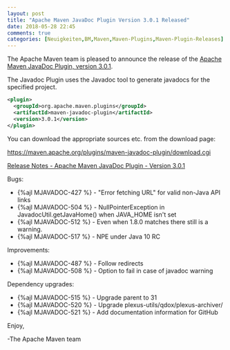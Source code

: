 ```yaml
---
layout: post
title: "Apache Maven JavaDoc Plugin Version 3.0.1 Released"
date: 2018-05-28 22:45
comments: true
categories: [Neuigkeiten,BM,Maven,Maven-Plugins,Maven-Plugin-Releases]
---
```

The Apache Maven team is pleased to announce the release of the 
[Apache Maven JavaDoc Plugin, version 3.0.1](http://maven.apache.org/plugins/maven-javadoc-plugin).

The Javadoc Plugin uses the Javadoc tool to generate javadocs for the
specified project. 


``` xml
<plugin>
  <groupId>org.apache.maven.plugins</groupId>
  <artifactId>maven-javadoc-plugin</artifactId>
  <version>3.0.1</version>
</plugin>
```

You can download the appropriate sources etc. from the download page:

https://maven.apache.org/plugins/maven-javadoc-plugin/download.cgi

<!-- more -->

[Release Notes - Apache Maven JavaDoc Plugin - Version 3.0.1](https://issues.apache.org/jira/secure/ReleaseNote.jspa?projectId=12317529&version=12342283)

Bugs:

 * {%ajl MJAVADOC-427 %} - "Error fetching URL" for valid non-Java API links
 * {%ajl MJAVADOC-504 %} - NullPointerException in JavadocUtil.getJavaHome() when JAVA_HOME isn't set
 * {%ajl MJAVADOC-512 %} - Even when <javadocVersion>1.8.0</javadocVersion> matches there still is a warning.
 * {%ajl MJAVADOC-517 %} - NPE under Java 10 RC

Improvements:

 * {%ajl MJAVADOC-487 %} - Follow redirects
 * {%ajl MJAVADOC-508 %} - Option to fail in case of javadoc warning

Dependency upgrades:

 * {%ajl MJAVADOC-515 %} - Upgrade parent to 31
 * {%ajl MJAVADOC-520 %} - Upgrade plexus-utils/qdox/plexus-archiver/
 * {%ajl MJAVADOC-521 %} - Add documentation information for GitHub


Enjoy,

-The Apache Maven team 
